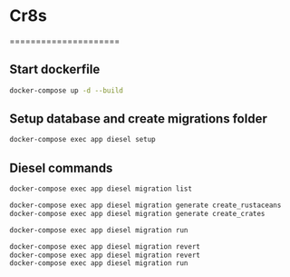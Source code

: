 # Cr8s
=====================

## Start dockerfile
```bash
docker-compose up -d --build
```

## Setup database and create migrations folder
```bash
docker-compose exec app diesel setup
```

## Diesel commands
```bash
docker-compose exec app diesel migration list
```

```bash
docker-compose exec app diesel migration generate create_rustaceans
docker-compose exec app diesel migration generate create_crates
```

```bash
docker-compose exec app diesel migration run
```

```bash
docker-compose exec app diesel migration revert
docker-compose exec app diesel migration revert
docker-compose exec app diesel migration run
```
